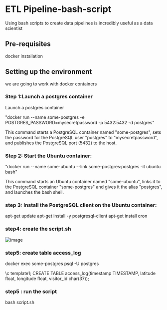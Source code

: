 # ETL Pipeline-bash-script
Using bash scripts to create data pipelines is incredibly useful as a data scientist

## Pre-requisites
docker installation

## Setting up the environment
we are going to work with docker containers

### Step 1:Launch a postgres container 

Launch a postgres container 

"docker run --name some-postgres -e POSTGRES_PASSWORD=mysecretpassword -p 5432:5432 -d postgres"

This command starts a PostgreSQL container named "some-postgres", sets the password for the PostgreSQL user "postgres" to "mysecretpassword", and publishes the PostgreSQL port (5432) to the host.

### Step 2: Start the Ubuntu container:

"docker run --name some-ubuntu --link some-postgres:postgres -it ubuntu bash"

This command starts an Ubuntu container named "some-ubuntu", links it to the PostgreSQL container "some-postgres" and gives it the alias "postgres", and launches the bash shell.

### step 3: Install the PostgreSQL client on the Ubuntu container:

apt-get update
apt-get install -y postgresql-client
apt-get install cron 

### step4: create the script.sh
![image](https://user-images.githubusercontent.com/89319105/215600375-8f24a4a5-2cdb-4b61-a3c3-99f6604e2829.png)

### step5: create table access_log

docker exec some-postgres psql -U postgres

\c template1;
CREATE TABLE access_log(timestamp TIMESTAMP, latitude float, longitude float, visitor_id char(37));

### step5 : run the script 
bash script.sh

















